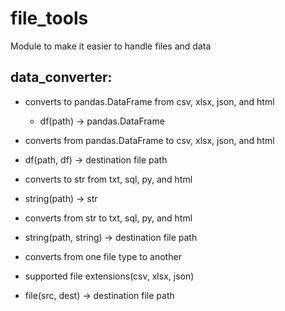 # file_tools

Module to make it easier to handle files and data

## data_converter:

* converts to pandas.DataFrame from csv, xlsx, json, and html

  * df(path) -> pandas.DataFrame

* converts from pandas.DataFrame to csv, xlsx, json, and html

 * df(path, df) -> destination file path  
  
* converts to str from txt, sql, py, and html

 * string(path) -> str

* converts from str to txt, sql, py, and html

 * string(path, string) -> destination file path

* converts from one file type to another
  
 * supported file extensions(csv, xlsx, json)

 * file(src, dest) -> destination file path
